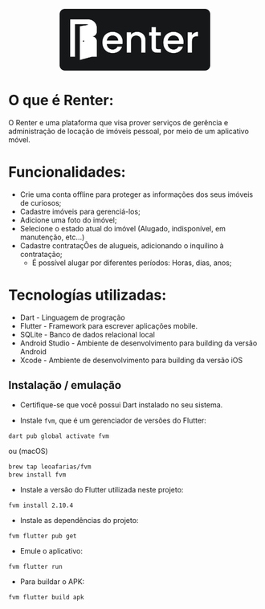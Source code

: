 
<p align="center">
<img
  src="https://raw.githubusercontent.com/juliobissoli/RenterApp/msater/assets/images/logo_large_bgBlak_fgWight.png"
  alt="Alt text"
  title="Optional title"
  style="display: inline-block; margin: 0 auto; max-width: 300px">
</p>

# O que é Renter:
O Renter e uma plataforma que visa prover serviços de gerência e
administração de locação de imóveis pessoal, por meio de um aplicativo móvel.

# Funcionalidades:
- Crie uma conta offline para proteger as informações dos seus imóveis de curiosos;
- Cadastre imóveis para gerenciá-los;
- Adicione uma foto do imóvel;
- Selecione o estado atual do imóvel (Alugado, indisponível, em manutenção, etc...)
- Cadastre contrataçÕes de alugueis, adicionando o inquilino à contratação;
  - É possível alugar por diferentes períodos: Horas, dias, anos;

# Tecnologías utilizadas:

- Dart - Linguagem de progração
- Flutter - Framework para escrever aplicações mobile. 
- SQLite - Banco de dados relacional local
- Android Studio - Ambiente de desenvolvimento para building da versão Android
- Xcode - Ambiente de desenvolvimento para building da versão iOS

## Instalação / emulação

- Certifique-se que você possui Dart instalado no seu sistema.

- Instale `fvm`, que é um gerenciador de versões do Flutter:
```
dart pub global activate fvm
```
ou (macOS)
```
brew tap leoafarias/fvm
brew install fvm
```

- Instale a versão do Flutter utilizada neste projeto:
```
fvm install 2.10.4
```
- Instale as dependências do projeto:
```
fvm flutter pub get
```
- Emule o aplicativo:
```
fvm flutter run
```
- Para buildar o APK:
```
fvm flutter build apk
```
